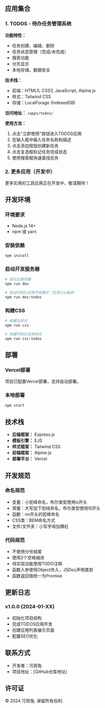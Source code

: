 ## 应用集合

### 1. TODOS - 待办任务管理系统

**功能特性：**
- 任务创建、编辑、删除
- 任务状态管理（完成/未完成）
- 搜索功能
- 分页显示
- 本地存储，数据安全

**技术栈：**
- 前端：HTML5, CSS3, JavaScript, Alpine.js
- 样式：Tailwind CSS
- 存储：LocalForage (IndexedDB)

**访问地址：** `/apps/todos/`

**使用方法：**
1. 点击"立即使用"按钮进入TODOS应用
2. 在输入框中输入任务名称和描述
3. 点击添加按钮创建新任务
4. 点击复选框标记任务完成状态
5. 使用搜索框快速查找任务

### 2. 更多应用（开发中）

更多实用的工具应用正在开发中，敬请期待！

## 开发环境

### 环境要求
- Node.js 14+
- npm 或 yarn

### 安装依赖
```bash
npm install
```

### 启动开发服务器
```bash
# 启动主服务器
npm run dev

# 启动TODOS应用开发模式（包含CSS编译）
npm run dev:todos
```

### 构建CSS
```bash
# 构建主样式
npm run css

# 构建TODOS应用样式
npm run css:todos
```

## 部署

### Vercel部署
项目已配置Vercel部署，支持自动部署。

### 本地部署
```bash
npm start
```

## 技术栈

- **后端框架：** Express.js
- **模板引擎：** EJS
- **样式框架：** Tailwind CSS
- **前端框架：** Alpine.js
- **部署平台：** Vercel

## 开发规范

### 命名规范
- 变量：小驼峰命名，布尔类型使用is开头
- 常量：大写加下划线命名，布尔类型使用IS开头
- 函数：on开头的驼峰命名
- CSS类：BEM命名方式
- 文件/文件夹：小写字母加横杠

### 代码规范
- 不使用分号结尾
- 使用2个空格缩进
- 待实现功能使用TODO注释
- 函数入参使用Object传入，JSDoc声明类型
- 函数返回值统一为Promise

## 更新日志

### v1.0.0 (2024-01-XX)
- 初始化项目结构
- 完成TODOS应用开发
- 创建应用列表展示页面
- 配置SEO优化

## 联系方式

- 开发者：污斑兔
- 项目地址：[GitHub仓库地址]

## 许可证

© 2024 污斑兔. 保留所有权利. 